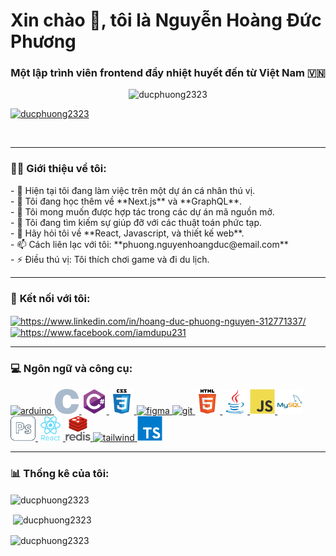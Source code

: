 # Xin chào 👋, tôi là Nguyễn Hoàng Đức Phương

<h3 align="center">Một lập trình viên frontend đầy nhiệt huyết đến từ Việt Nam 🇻🇳</h3>

<p align="center"> <img src="https://komarev.com/ghpvc/?username=ducphuong2323&label=Profile%20views&color=0e75b6&style=flat" alt="ducphuong2323" /> </p>

<p align="left"> <a href="https://github.com/ryo-ma/github-profile-trophy"><img src="https://github-profile-trophy.vercel.app/?username=ducphuong2323" alt="ducphuong2323" /></a> </p>

<p align="left"> <a href="https://twitter.com/" target="blank"><img src="https://img.shields.io/twitter/follow/?logo=twitter&style=for-the-badge" alt="" /></a> </p>

---

### 👨‍💻 **Giới thiệu về tôi:**

<p>
    - 🔭 Hiện tại tôi đang làm việc trên một dự án cá nhân thú vị.
    <br>
    - 🌱 Tôi đang học thêm về **Next.js** và **GraphQL**.
    <br>
    - 👯 Tôi mong muốn được hợp tác trong các dự án mã nguồn mở.
    <br>
    - 🤔 Tôi đang tìm kiếm sự giúp đỡ với các thuật toán phức tạp.
    <br>
    - 💬 Hãy hỏi tôi về **React, Javascript, và thiết kế web**.
    <br>
    - 📫 Cách liên lạc với tôi: **phuong.nguyenhoangduc@email.com**
    <br>
    - ⚡ Điều thú vị: Tôi thích chơi game và đi du lịch.
</p>

---

### 🤝 **Kết nối với tôi:**

<p align="left">
<a href="https://linkedin.com/in/hoang-duc-phuong-nguyen-312771337" target="blank"><img align="center" src="https://raw.githubusercontent.com/rahuldkjain/github-profile-readme-generator/master/src/images/icons/Social/linked-in-alt.svg" alt="https://www.linkedin.com/in/hoang-duc-phuong-nguyen-312771337/" height="30" width="40" /></a>
<a href="https://fb.com/iamdupu231" target="blank"><img align="center" src="https://raw.githubusercontent.com/rahuldkjain/github-profile-readme-generator/master/src/images/icons/Social/facebook.svg" alt="https://www.facebook.com/iamdupu231" height="30" width="40" /></a>
</p>

---

### 💻 **Ngôn ngữ và công cụ:**

<p align="left">
    <a href="https://www.arduino.cc/" target="_blank" rel="noreferrer"> <img src="https://cdn.worldvectorlogo.com/logos/arduino-1.svg" alt="arduino" width="40" height="40"/> </a>
    <a href="https://www.cprogramming.com/" target="_blank" rel="noreferrer"> <img src="https://raw.githubusercontent.com/devicons/devicon/master/icons/c/c-original.svg" alt="c" width="40" height="40"/> </a>
    <a href="https://www.w3schools.com/cs/" target="_blank" rel="noreferrer"> <img src="https://raw.githubusercontent.com/devicons/devicon/master/icons/csharp/csharp-original.svg" alt="csharp" width="40" height="40"/> </a>
    <a href="https://www.w3schools.com/css/" target="_blank" rel="noreferrer"> <img src="https://raw.githubusercontent.com/devicons/devicon/master/icons/css3/css3-original-wordmark.svg" alt="css3" width="40" height="40"/> </a>
    <a href="https://www.figma.com/" target="_blank" rel="noreferrer"> <img src="https://www.vectorlogo.zone/logos/figma/figma-icon.svg" alt="figma" width="40" height="40"/> </a>
    <a href="https://git-scm.com/" target="_blank" rel="noreferrer"> <img src="https://www.vectorlogo.zone/logos/git-scm/git-scm-icon.svg" alt="git" width="40" height="40"/> </a>
    <a href="https://www.w3.org/html/" target="_blank" rel="noreferrer"> <img src="https://raw.githubusercontent.com/devicons/devicon/master/icons/html5/html5-original-wordmark.svg" alt="html5" width="40" height="40"/> </a>
    <a href="https://www.java.com" target="_blank" rel="noreferrer"> <img src="https://raw.githubusercontent.com/devicons/devicon/master/icons/java/java-original.svg" alt="java" width="40" height="40"/> </a>
    <a href="https://developer.mozilla.org/en-US/docs/Web/JavaScript" target="_blank" rel="noreferrer"> <img src="https://raw.githubusercontent.com/devicons/devicon/master/icons/javascript/javascript-original.svg" alt="javascript" width="40" height="40"/> </a>
    <a href="https://www.mysql.com/" target="_blank" rel="noreferrer"> <img src="https://raw.githubusercontent.com/devicons/devicon/master/icons/mysql/mysql-original-wordmark.svg" alt="mysql" width="40" height="40"/> </a>
    <a href="https://www.photoshop.com/en" target="_blank" rel="noreferrer"> <img src="https://raw.githubusercontent.com/devicons/devicon/master/icons/photoshop/photoshop-line.svg" alt="photoshop" width="40" height="40"/> </a>
    <a href="https://reactjs.org/" target="_blank" rel="noreferrer"> <img src="https://raw.githubusercontent.com/devicons/devicon/master/icons/react/react-original-wordmark.svg" alt="react" width="40" height="40"/> </a>
    <a href="https://redis.io" target="_blank" rel="noreferrer"> <img src="https://raw.githubusercontent.com/devicons/devicon/master/icons/redis/redis-original-wordmark.svg" alt="redis" width="40" height="40"/> </a>
    <a href="https://tailwindcss.com/" target="_blank" rel="noreferrer"> <img src="https://www.vectorlogo.zone/logos/tailwindcss/tailwindcss-icon.svg" alt="tailwind" width="40" height="40"/> </a>
    <a href="https://www.typescriptlang.org/" target="_blank" rel="noreferrer"> <img src="https://raw.githubusercontent.com/devicons/devicon/master/icons/typescript/typescript-original.svg" alt="typescript" width="40" height="40"/> </a>
</p>

---

### 📊 **Thống kê của tôi:**

<p><img align="center" src="https://github-readme-stats.vercel.app/api/top-langs?username=ducphuong2323&show_icons=true&locale=en&layout=compact" alt="ducphuong2323" /></p>

<p> <img align="center" src="https://github-readme-stats.vercel.app/api?username=ducphuong2323&show_icons=true&locale=en" alt="ducphuong2323" /></p>

<p><img align="center" src="https://github-readme-streak-stats.herokuapp.com/?user=ducphuong2323&" alt="ducphuong2323" /></p>
